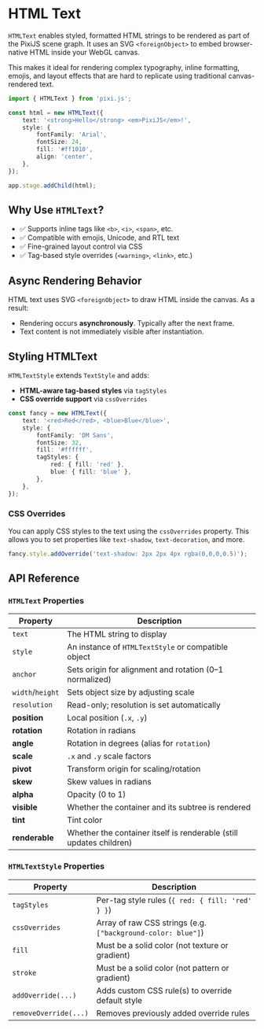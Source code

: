 # HTML Text

`HTMLText` enables styled, formatted HTML strings to be rendered as part of the PixiJS scene graph. It uses an SVG `<foreignObject>` to embed browser-native HTML inside your WebGL canvas.

This makes it ideal for rendering complex typography, inline formatting, emojis, and layout effects that are hard to replicate using traditional canvas-rendered text.

```ts
import { HTMLText } from 'pixi.js';

const html = new HTMLText({
    text: '<strong>Hello</strong> <em>PixiJS</em>!',
    style: {
        fontFamily: 'Arial',
        fontSize: 24,
        fill: '#ff1010',
        align: 'center',
    },
});

app.stage.addChild(html);
```

## **Why Use `HTMLText`?**

- ✅ Supports inline tags like `<b>`, `<i>`, `<span>`, etc.
- ✅ Compatible with emojis, Unicode, and RTL text
- ✅ Fine-grained layout control via CSS
- ✅ Tag-based style overrides (`<warning>`, `<link>`, etc.)

## **Async Rendering Behavior**

HTML text uses SVG `<foreignObject>` to draw HTML inside the canvas. As a result:

- Rendering occurs **asynchronously**. Typically after the next frame.
- Text content is not immediately visible after instantiation.

## **Styling HTMLText**

`HTMLTextStyle` extends `TextStyle` and adds:

- **HTML-aware tag-based styles** via `tagStyles`
- **CSS override support** via `cssOverrides`

```ts
const fancy = new HTMLText({
    text: '<red>Red</red>, <blue>Blue</blue>',
    style: {
        fontFamily: 'DM Sans',
        fontSize: 32,
        fill: '#ffffff',
        tagStyles: {
            red: { fill: 'red' },
            blue: { fill: 'blue' },
        },
    },
});
```

### **CSS Overrides**

You can apply CSS styles to the text using the `cssOverrides` property. This allows you to set properties like `text-shadow`, `text-decoration`, and more.

```ts
fancy.style.addOverride('text-shadow: 2px 2px 4px rgba(0,0,0,0.5)');
```

## **API Reference**

### `HTMLText` Properties

| Property         | Description                                                         |
| ---------------- | ------------------------------------------------------------------- |
| `text`           | The HTML string to display                                          |
| `style`          | An instance of `HTMLTextStyle` or compatible object                 |
| `anchor`         | Sets origin for alignment and rotation (0–1 normalized)             |
| `width`/`height` | Sets object size by adjusting scale                                 |
| `resolution`     | Read-only; resolution is set automatically                          |
| **position**     | Local position (`.x`, `.y`)                                         |
| **rotation**     | Rotation in radians                                                 |
| **angle**        | Rotation in degrees (alias for `rotation`)                          |
| **scale**        | `.x` and `.y` scale factors                                         |
| **pivot**        | Transform origin for scaling/rotation                               |
| **skew**         | Skew values in radians                                              |
| **alpha**        | Opacity (0 to 1)                                                    |
| **visible**      | Whether the container and its subtree is rendered                   |
| **tint**         | Tint color                                                          |
| **renderable**   | Whether the container itself is renderable (still updates children) |

### `HTMLTextStyle` Properties

| Property              | Description                                                  |
| --------------------- | ------------------------------------------------------------ |
| `tagStyles`           | Per-tag style rules (`{ red: { fill: 'red' } }`)             |
| `cssOverrides`        | Array of raw CSS strings (e.g. `["background-color: blue"]`) |
| `fill`                | Must be a solid color (not texture or gradient)              |
| `stroke`              | Must be a solid color (not pattern or gradient)              |
| `addOverride(...)`    | Adds custom CSS rule(s) to override default style            |
| `removeOverride(...)` | Removes previously added override rules                      |
